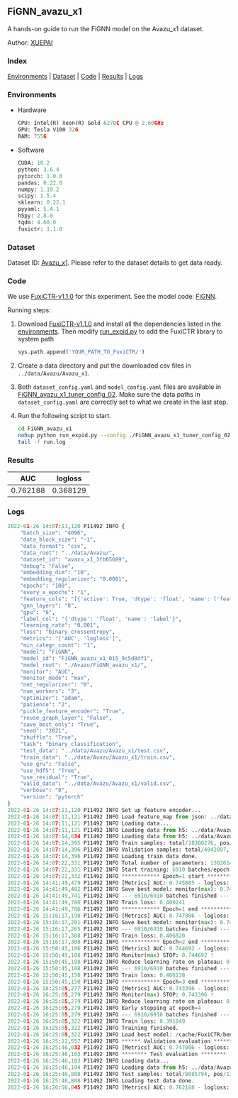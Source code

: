 ## FiGNN_avazu_x1

A hands-on guide to run the FiGNN model on the Avazu_x1 dataset.

Author: [XUEPAI](https://github.com/xue-pai)

### Index
[Environments](#Environments) | [Dataset](#Dataset) | [Code](#Code) | [Results](#Results) | [Logs](#Logs)

### Environments
+ Hardware

  ```python
  CPU: Intel(R) Xeon(R) Gold 6278C CPU @ 2.60GHz
  GPU: Tesla V100 32G
  RAM: 755G

  ```

+ Software

  ```python
  CUDA: 10.2
  python: 3.6.4
  pytorch: 1.0.0
  pandas: 0.22.0
  numpy: 1.19.2
  scipy: 1.5.4
  sklearn: 0.22.1
  pyyaml: 5.4.1
  h5py: 2.8.0
  tqdm: 4.60.0
  fuxictr: 1.1.0

  ```

### Dataset
Dataset ID: [Avazu_x1](https://github.com/openbenchmark/BARS/blob/master/ctr_prediction/datasets/Avazu/README.md#Avazu_x1). Please refer to the dataset details to get data ready.

### Code

We use [FuxiCTR-v1.1.0](https://github.com/xue-pai/FuxiCTR/tree/v1.1.0) for this experiment. See the model code: [FiGNN](https://github.com/xue-pai/FuxiCTR/blob/v1.1.0/fuxictr/pytorch/models/FiGNN.py).

Running steps:

1. Download [FuxiCTR-v1.1.0](https://github.com/xue-pai/FuxiCTR/archive/refs/tags/v1.1.0.zip) and install all the dependencies listed in the [environments](#environments). Then modify [run_expid.py](./run_expid.py#L5) to add the FuxiCTR library to system path
    
    ```python
    sys.path.append('YOUR_PATH_TO_FuxiCTR/')
    ```

2. Create a data directory and put the downloaded csv files in `../data/Avazu/Avazu_x1`.

3. Both `dataset_config.yaml` and `model_config.yaml` files are available in [FiGNN_avazu_x1_tuner_config_02](./FiGNN_avazu_x1_tuner_config_02). Make sure the data paths in `dataset_config.yaml` are correctly set to what we create in the last step.

4. Run the following script to start.

    ```bash
    cd FiGNN_avazu_x1
    nohup python run_expid.py --config ./FiGNN_avazu_x1_tuner_config_02 --expid FiGNN_avazu_x1_015_9c5d8df1 --gpu 0 > run.log &
    tail -f run.log
    ```

### Results

| AUC | logloss  |
|:--------------------:|:--------------------:|
| 0.762188 | 0.368129  |


### Logs
```python
2022-01-26 14:07:11,120 P11492 INFO {
    "batch_size": "4096",
    "data_block_size": "-1",
    "data_format": "csv",
    "data_root": "../data/Avazu/",
    "dataset_id": "avazu_x1_3fb65689",
    "debug": "False",
    "embedding_dim": "10",
    "embedding_regularizer": "0.0001",
    "epochs": "100",
    "every_x_epochs": "1",
    "feature_cols": "[{'active': True, 'dtype': 'float', 'name': ['feat_1', 'feat_2', 'feat_3', 'feat_4', 'feat_5', 'feat_6', 'feat_7', 'feat_8', 'feat_9', 'feat_10', 'feat_11', 'feat_12', 'feat_13', 'feat_14', 'feat_15', 'feat_16', 'feat_17', 'feat_18', 'feat_19', 'feat_20', 'feat_21', 'feat_22'], 'type': 'categorical'}]",
    "gnn_layers": "8",
    "gpu": "6",
    "label_col": "{'dtype': 'float', 'name': 'label'}",
    "learning_rate": "0.001",
    "loss": "binary_crossentropy",
    "metrics": "['AUC', 'logloss']",
    "min_categr_count": "1",
    "model": "FiGNN",
    "model_id": "FiGNN_avazu_x1_015_9c5d8df1",
    "model_root": "./Avazu/FiGNN_avazu_x1/",
    "monitor": "AUC",
    "monitor_mode": "max",
    "net_regularizer": "0",
    "num_workers": "3",
    "optimizer": "adam",
    "patience": "2",
    "pickle_feature_encoder": "True",
    "reuse_graph_layer": "False",
    "save_best_only": "True",
    "seed": "2021",
    "shuffle": "True",
    "task": "binary_classification",
    "test_data": "../data/Avazu/Avazu_x1/test.csv",
    "train_data": "../data/Avazu/Avazu_x1/train.csv",
    "use_gru": "False",
    "use_hdf5": "True",
    "use_residual": "True",
    "valid_data": "../data/Avazu/Avazu_x1/valid.csv",
    "verbose": "0",
    "version": "pytorch"
}
2022-01-26 14:07:11,120 P11492 INFO Set up feature encoder...
2022-01-26 14:07:11,121 P11492 INFO Load feature_map from json: ../data/Avazu/avazu_x1_3fb65689/feature_map.json
2022-01-26 14:07:11,121 P11492 INFO Loading data...
2022-01-26 14:07:11,121 P11492 INFO Loading data from h5: ../data/Avazu/avazu_x1_3fb65689/train.h5
2022-01-26 14:07:14,034 P11492 INFO Loading data from h5: ../data/Avazu/avazu_x1_3fb65689/valid.h5
2022-01-26 14:07:14,395 P11492 INFO Train samples: total/28300276, pos/4953382, neg/23346894, ratio/17.50%, blocks/1
2022-01-26 14:07:14,396 P11492 INFO Validation samples: total/4042897, pos/678699, neg/3364198, ratio/16.79%, blocks/1
2022-01-26 14:07:14,396 P11492 INFO Loading train data done.
2022-01-26 14:07:22,331 P11492 INFO Total number of parameters: 13026140.
2022-01-26 14:07:22,331 P11492 INFO Start training: 6910 batches/epoch
2022-01-26 14:07:22,332 P11492 INFO ************ Epoch=1 start ************
2022-01-26 14:41:49,479 P11492 INFO [Metrics] AUC: 0.745805 - logloss: 0.397408
2022-01-26 14:41:49,482 P11492 INFO Save best model: monitor(max): 0.745805
2022-01-26 14:41:49,741 P11492 INFO --- 6910/6910 batches finished ---
2022-01-26 14:41:49,786 P11492 INFO Train loss: 0.409241
2022-01-26 14:41:49,786 P11492 INFO ************ Epoch=1 end ************
2022-01-26 15:16:17,198 P11492 INFO [Metrics] AUC: 0.747006 - logloss: 0.396994
2022-01-26 15:16:17,201 P11492 INFO Save best model: monitor(max): 0.747006
2022-01-26 15:16:17,265 P11492 INFO --- 6910/6910 batches finished ---
2022-01-26 15:16:17,308 P11492 INFO Train loss: 0.406820
2022-01-26 15:16:17,308 P11492 INFO ************ Epoch=2 end ************
2022-01-26 15:50:45,106 P11492 INFO [Metrics] AUC: 0.744692 - logloss: 0.396886
2022-01-26 15:50:45,108 P11492 INFO Monitor(max) STOP: 0.744692 !
2022-01-26 15:50:45,108 P11492 INFO Reduce learning rate on plateau: 0.000100
2022-01-26 15:50:45,108 P11492 INFO --- 6910/6910 batches finished ---
2022-01-26 15:50:45,150 P11492 INFO Train loss: 0.406138
2022-01-26 15:50:45,150 P11492 INFO ************ Epoch=3 end ************
2022-01-26 16:25:05,277 P11492 INFO [Metrics] AUC: 0.743396 - logloss: 0.399163
2022-01-26 16:25:05,279 P11492 INFO Monitor(max) STOP: 0.743396 !
2022-01-26 16:25:05,279 P11492 INFO Reduce learning rate on plateau: 0.000010
2022-01-26 16:25:05,279 P11492 INFO Early stopping at epoch=4
2022-01-26 16:25:05,279 P11492 INFO --- 6910/6910 batches finished ---
2022-01-26 16:25:05,322 P11492 INFO Train loss: 0.391849
2022-01-26 16:25:05,322 P11492 INFO Training finished.
2022-01-26 16:25:05,322 P11492 INFO Load best model: /cache/FuxiCTR/benchmarks/Avazu/FiGNN_avazu_x1/avazu_x1_3fb65689/FiGNN_avazu_x1_015_9c5d8df1.model
2022-01-26 16:25:12,557 P11492 INFO ****** Validation evaluation ******
2022-01-26 16:25:46,032 P11492 INFO [Metrics] AUC: 0.747006 - logloss: 0.396994
2022-01-26 16:25:46,103 P11492 INFO ******** Test evaluation ********
2022-01-26 16:25:46,103 P11492 INFO Loading data...
2022-01-26 16:25:46,104 P11492 INFO Loading data from h5: ../data/Avazu/avazu_x1_3fb65689/test.h5
2022-01-26 16:25:46,808 P11492 INFO Test samples: total/8085794, pos/1232985, neg/6852809, ratio/15.25%, blocks/1
2022-01-26 16:25:46,808 P11492 INFO Loading test data done.
2022-01-26 16:26:56,045 P11492 INFO [Metrics] AUC: 0.762188 - logloss: 0.368129

```
